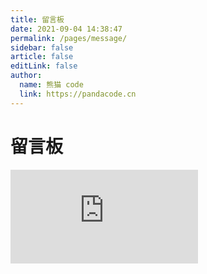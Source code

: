 ```yaml
---
title: 留言板
date: 2021-09-04 14:38:47
permalink: /pages/message/
sidebar: false
article: false
editLink: false
author: 
  name: 熊猫 code
  link: https://pandacode.cn
---
```

# 留言板

<iframe src="https://player.bilibili.com/player.html?aid=420367466&bvid=BV1B64y1q7Cw&cid=401728312&page=1&as_wide=1&high_quality=1&danmaku=0" scrolling="no" border="0" frameborder="no" framespacing="0" allowfullscreen="true"> </iframe>
